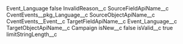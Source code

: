 <?xml version="1.0" encoding="UTF-8"?>
<CustomMetadata xmlns="http://soap.sforce.com/2006/04/metadata" xmlns:xsi="http://www.w3.org/2001/XMLSchema-instance" xmlns:xsd="http://www.w3.org/2001/XMLSchema">
    <label>Event_Language</label>
    <protected>false</protected>
    <values>
        <field>InvalidReason__c</field>
        <value xsi:nil="true"/>
    </values>
    <values>
        <field>SourceFieldApiName__c</field>
        <value xsi:type="xsd:string">CventEvents__pkg_Language__c</value>
    </values>
    <values>
        <field>SourceObjectApiName__c</field>
        <value xsi:type="xsd:string">CventEvents__Event__c</value>
    </values>
    <values>
        <field>TargetFieldApiName__c</field>
        <value xsi:type="xsd:string">Event_Language__c</value>
    </values>
    <values>
        <field>TargetObjectApiName__c</field>
        <value xsi:type="xsd:string">Campaign</value>
    </values>
    <values>
        <field>isNew__c</field>
        <value xsi:type="xsd:boolean">false</value>
    </values>
    <values>
        <field>isValid__c</field>
        <value xsi:type="xsd:boolean">true</value>
    </values>
    <values>
        <field>limitStringLength__c</field>
        <value xsi:nil="true"/>
    </values>
</CustomMetadata>
